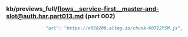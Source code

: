 ### kb/previews_full/flows__service-first__master-and-slot@auth.har.part013.md (part 002)

```md
               "url": "https://n958200.alteg.io/chunk-KO722YSM.js",
 
```

```
